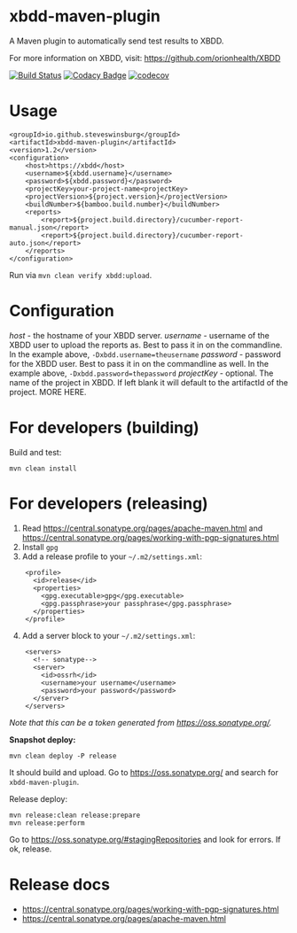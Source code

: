# xbdd-maven-plugin
A Maven plugin to automatically send test results to XBDD.

For more information on XBDD, visit: https://github.com/orionhealth/XBDD

[![Build Status](https://travis-ci.com/steveswinsburg/xbdd-maven-plugin.svg?branch=master)](https://travis-ci.org/steveswinsburg/xbdd-maven-plugin)
[![Codacy Badge](https://api.codacy.com/project/badge/Grade/e67f4a74d6b845d0834f3b6594e76c9d)](https://www.codacy.com/app/steveswinsburg/xbdd-maven-plugin)
[![codecov](https://codecov.io/gh/steveswinsburg/xbdd-maven-plugin/branch/master/graph/badge.svg)](https://codecov.io/gh/steveswinsburg/xbdd-maven-plugin)

# Usage

```
<groupId>io.github.steveswinsburg</groupId>
<artifactId>xbdd-maven-plugin</artifactId>
<version>1.2</version>
<configuration>
	<host>https://xbdd</host>
	<username>${xbdd.username}</username>
	<password>${xbdd.password}</password>
	<projectKey>your-project-name<projectKey>
	<projectVersion>${project.version}</projectVersion>
	<buildNumber>${bamboo.build.number}</buildNumber>
	<reports>
		<report>${project.build.directory}/cucumber-report-manual.json</report>
		<report>${project.build.directory}/cucumber-report-auto.json</report>
	</reports>
</configuration>
```
Run via `mvn clean verify xbdd:upload`.

# Configuration

*host* - the hostname of your XBDD server.
*username* - username of the XBDD user to upload the reports as. Best to pass it in on the commandline. In the example above, `-Dxbdd.username=theusername`
*password* - password for the XBDD user. Best to pass it in on the commandline as well. In the example above, `-Dxbdd.password=thepassword`
*projectKey* - optional. The name of the project in XBDD. If left blank it will default to the artifactId of the project.
MORE HERE.

# For developers (building)
Build and test: 
````
mvn clean install
````

# For developers (releasing)

1. Read https://central.sonatype.org/pages/apache-maven.html and https://central.sonatype.org/pages/working-with-pgp-signatures.html
2. Install `gpg`
3. Add a release profile to your `~/.m2/settings.xml`:
```
    <profile>
      <id>release</id>
      <properties>
        <gpg.executable>gpg</gpg.executable>
        <gpg.passphrase>your passphrase</gpg.passphrase>
      </properties>
    </profile>
```
4. Add a server block to your `~/.m2/settings.xml`:
```
    <servers>
      <!-- sonatype-->
      <server>
        <id>ossrh</id>
        <username>your username</username>
        <password>your password</password>
      </server>
    </servers>
```
_Note that this can be a token generated from https://oss.sonatype.org/._

**Snapshot deploy:** 
```
mvn clean deploy -P release
```
It should build and upload. Go to https://oss.sonatype.org/ and search for `xbdd-maven-plugin`. 

Release deploy: 
```
mvn release:clean release:prepare
mvn release:perform
```
Go to https://oss.sonatype.org/#stagingRepositories and look for errors. If ok, release.

# Release docs
* https://central.sonatype.org/pages/working-with-pgp-signatures.html
* https://central.sonatype.org/pages/apache-maven.html

